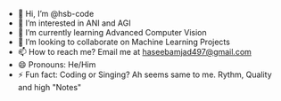 - 👋 Hi, I’m @hsb-code
- 👀 I’m interested in ANI and AGI
- 🌱 I’m currently learning Advanced Computer Vision
- 💞️ I’m looking to collaborate on Machine Learning Projects
- 📫 How to reach me? Email me at haseebamjad497@gmail.com
- 😄 Pronouns: He/Him
- ⚡ Fun fact: Coding or Singing? Ah seems same to me. Rythm, Quality and high "Notes"

<!---
hsb-code/hsb-code is a ✨ special ✨ repository because its `README.md` (this file) appears on your GitHub profile.
You can click the Preview link to take a look at your changes.
--->
